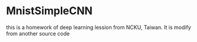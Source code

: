 # MnistSimpleCNN
this is a homework of deep learning lession from NCKU, Taiwan.
It is modify from another source code
